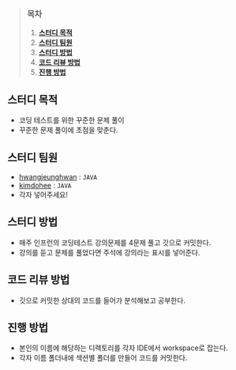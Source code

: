 >### 목차
>1. [**스터디 목적**](#스터디-목적)
>2. [**스터디 팀원**](#스터디-팀원)
>3. [**스터디 방법**](#스터디-방법)
>4. [**코드 리뷰 방법**](#코드-리뷰-방법)
>5. [**진행 방법**](#진행-방법)

## 스터디 목적
- 코딩 테스트를 위한 꾸준한 문제 풀이
- 꾸준한 문제 풀이에 초점을 맞춘다.

## 스터디 팀원
- [hwangjeunghwan](https://github.com/hwangjeunghwan) : `JAVA`
- [kimdohee](https://github.com/zxdxhx) : `JAVA`
- 각자 넣어주세요!

## 스터디 방법
- 매주 인프런의 코딩테스트 강의문제를 4문제 풀고 깃으로 커밋한다.
- 강의를 듣고 문제를 풀었다면 주석에 강의라는 표시를 넣어준다.

## 코드 리뷰 방법
- 깃으로 커밋한 상대의 코드를 들어가 분석해보고 공부한다.


## 진행 방법
- 본인의 이름에 해당하는 디렉토리를 각자 IDE에서 workspace로 잡는다.
- 각자 이름 폴더내에 섹션별 폴더를 만들어 코드를 커밋한다.
